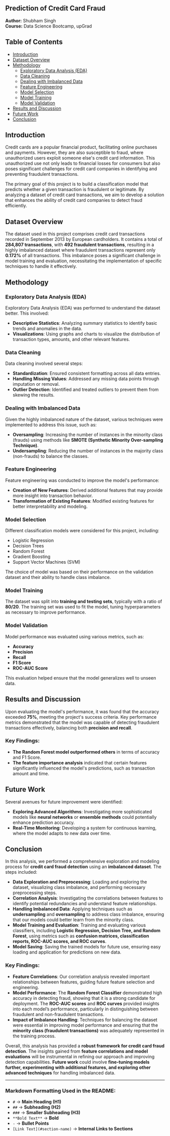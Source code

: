 
## Prediction of Credit Card Fraud  

**Author:** Shubham Singh  
**Course:** Data Science Bootcamp, upGrad  

## Table of Contents  
- [Introduction](#introduction)  
- [Dataset Overview](#dataset-overview)  
- [Methodology](#methodology)  
  - [Exploratory Data Analysis (EDA)](#exploratory-data-analysis-eda)  
  - [Data Cleaning](#data-cleaning)  
  - [Dealing with Imbalanced Data](#dealing-with-imbalanced-data)  
  - [Feature Engineering](#feature-engineering)  
  - [Model Selection](#model-selection)  
  - [Model Training](#model-training)  
  - [Model Validation](#model-validation)  
- [Results and Discussion](#results-and-discussion)  
- [Future Work](#future-work)  
- [Conclusion](#conclusion)  

## Introduction  
Credit cards are a popular financial product, facilitating online purchases and payments. However, they are also susceptible to fraud, where unauthorized users exploit someone else's credit card information. This unauthorized use not only leads to financial losses for consumers but also poses significant challenges for credit card companies in identifying and preventing fraudulent transactions.  

The primary goal of this project is to build a classification model that predicts whether a given transaction is fraudulent or legitimate. By analyzing a dataset of credit card transactions, we aim to develop a solution that enhances the ability of credit card companies to detect fraud efficiently.  

## Dataset Overview  
The dataset used in this project comprises credit card transactions recorded in September 2013 by European cardholders. It contains a total of **284,807 transactions**, with **492 fraudulent transactions**, resulting in a highly imbalanced dataset where fraudulent transactions represent only **0.172%** of all transactions. This imbalance poses a significant challenge in model training and evaluation, necessitating the implementation of specific techniques to handle it effectively.  

## Methodology  

### Exploratory Data Analysis (EDA)  
Exploratory Data Analysis (EDA) was performed to understand the dataset better. This involved:  

- **Descriptive Statistics**: Analyzing summary statistics to identify basic trends and anomalies in the data.  
- **Visualizations**: Using graphs and charts to visualize the distribution of transaction types, amounts, and other relevant features.  

### Data Cleaning  
Data cleaning involved several steps:  

- **Standardization**: Ensured consistent formatting across all data entries.  
- **Handling Missing Values**: Addressed any missing data points through imputation or removal.  
- **Outlier Detection**: Identified and treated outliers to prevent them from skewing the results.  

### Dealing with Imbalanced Data  
Given the highly imbalanced nature of the dataset, various techniques were implemented to address this issue, such as:  

- **Oversampling**: Increasing the number of instances in the minority class (frauds) using methods like **SMOTE (Synthetic Minority Over-sampling Technique)**.  
- **Undersampling**: Reducing the number of instances in the majority class (non-frauds) to balance the classes.  

### Feature Engineering  
Feature engineering was conducted to improve the model's performance:  

- **Creation of New Features**: Derived additional features that may provide more insight into transaction behavior.  
- **Transformation of Existing Features**: Modified existing features for better interpretability and modeling.  

### Model Selection  
Different classification models were considered for this project, including:  

- Logistic Regression  
- Decision Trees  
- Random Forest  
- Gradient Boosting  
- Support Vector Machines (SVM)  

The choice of model was based on their performance on the validation dataset and their ability to handle class imbalance.  

### Model Training  
The dataset was split into **training and testing sets**, typically with a ratio of **80/20**. The training set was used to fit the model, tuning hyperparameters as necessary to improve performance.  

### Model Validation  
Model performance was evaluated using various metrics, such as:  

- **Accuracy**  
- **Precision**  
- **Recall**  
- **F1 Score**  
- **ROC-AUC Score**  

This evaluation helped ensure that the model generalizes well to unseen data.  

## Results and Discussion  
Upon evaluating the model's performance, it was found that the accuracy exceeded **75%**, meeting the project's success criteria. Key performance metrics demonstrated that the model was capable of detecting fraudulent transactions effectively, balancing both **precision and recall**.  

### Key Findings:  
- **The Random Forest model outperformed others** in terms of accuracy and F1 Score.  
- **The feature importance analysis** indicated that certain features significantly influenced the model's predictions, such as transaction amount and time.  

## Future Work  
Several avenues for future improvement were identified:  

- **Exploring Advanced Algorithms**: Investigating more sophisticated models like **neural networks** or **ensemble methods** could potentially enhance prediction accuracy.  
- **Real-Time Monitoring**: Developing a system for continuous learning, where the model adapts to new data over time.  

## Conclusion  
In this analysis, we performed a comprehensive exploration and modeling process for **credit card fraud detection** using an **imbalanced dataset**. The steps included:  

- **Data Exploration and Preprocessing**: Loading and exploring the dataset, visualizing class imbalance, and performing necessary preprocessing steps.  
- **Correlation Analysis**: Investigating the correlations between features to identify potential redundancies and understand feature relationships.  
- **Handling Imbalanced Data**: Applying techniques such as **undersampling** and **oversampling** to address class imbalance, ensuring that our models could better learn from the minority class.  
- **Model Training and Evaluation**: Training and evaluating various classifiers, including **Logistic Regression, Decision Tree, and Random Forest**, using metrics such as **confusion matrices, classification reports, ROC-AUC scores, and ROC curves**.  
- **Model Saving**: Saving the trained models for future use, ensuring easy loading and application for predictions on new data.  

### Key Findings:  
- **Feature Correlations**: Our correlation analysis revealed important relationships between features, guiding future feature selection and engineering.  
- **Model Performance**: The **Random Forest Classifier** demonstrated high accuracy in detecting fraud, showing that it is a strong candidate for deployment. The **ROC-AUC scores** and **ROC curves** provided insights into each model’s performance, particularly in distinguishing between fraudulent and non-fraudulent transactions.  
- **Impact of Imbalance Handling**: Techniques for balancing the dataset were essential in improving model performance and ensuring that the **minority class (fraudulent transactions)** was adequately represented in the training process.  

Overall, this analysis has provided a **robust framework for credit card fraud detection**. The insights gained from **feature correlations and model evaluations** will be instrumental in refining our approach and improving detection capabilities. **Future work** could involve **fine-tuning models further, experimenting with additional features, and exploring other advanced techniques** for handling imbalanced data.  

---

### **Markdown Formatting Used in the README:**
- `#` → **Main Heading (H1)**  
- `##` → **Subheading (H2)**  
- `###` → **Smaller Subheading (H3)**  
- `**Bold Text**` → **Bold**  
- `-` → **Bullet Points**  
- `[Link Text](#section-name)` → **Internal Links to Sections**  





